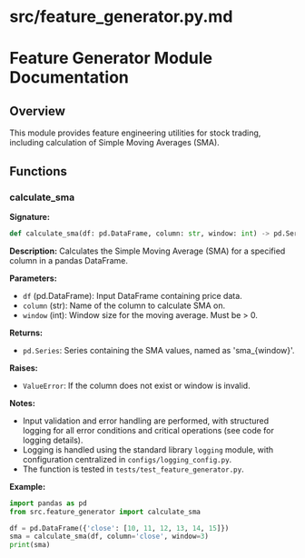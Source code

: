 # src/feature_generator.py.md

# Feature Generator Module Documentation

## Overview
This module provides feature engineering utilities for stock trading, including calculation of Simple Moving Averages (SMA).

## Functions

### calculate_sma

**Signature:**
```python
def calculate_sma(df: pd.DataFrame, column: str, window: int) -> pd.Series:
```

**Description:**
Calculates the Simple Moving Average (SMA) for a specified column in a pandas DataFrame.

**Parameters:**
- `df` (pd.DataFrame): Input DataFrame containing price data.
- `column` (str): Name of the column to calculate SMA on.
- `window` (int): Window size for the moving average. Must be > 0.

**Returns:**
- `pd.Series`: Series containing the SMA values, named as 'sma_{window}'.

**Raises:**
- `ValueError`: If the column does not exist or window is invalid.

**Notes:**
- Input validation and error handling are performed, with structured logging for all error conditions and critical operations (see code for logging details).
- Logging is handled using the standard library `logging` module, with configuration centralized in `configs/logging_config.py`.
- The function is tested in `tests/test_feature_generator.py`.

**Example:**
```python
import pandas as pd
from src.feature_generator import calculate_sma

df = pd.DataFrame({'close': [10, 11, 12, 13, 14, 15]})
sma = calculate_sma(df, column='close', window=3)
print(sma)
```
